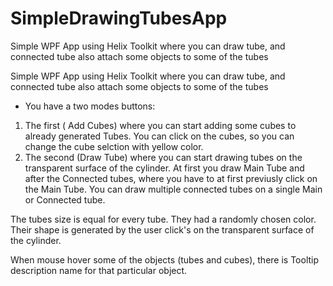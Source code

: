 # SimpleDrawingTubesApp
Simple WPF App using Helix Toolkit where you can draw tube, and connected tube also attach some objects to some of the tubes 


Simple WPF App using Helix Toolkit where you can draw tube, and connected tube also attach some objects to some of the tubes


- You have a two modes buttons:
1. The first ( Add Cubes) where you can start adding some cubes to already generated Tubes. You can click on the cubes, so you can change the cube selction with yellow color.
2. The second (Draw Tube) where you can start drawing tubes on the transparent surface of the cylinder. At first you draw Main Tube and after the Connected tubes, where you have to  at first
previusly click on the Main Tube. You can draw multiple connected tubes on a single Main or Connected tube.

The tubes size is equal for every tube. They had a randomly chosen color. Their shape is generated by the user click's on the transparent surface of the cylinder.

When mouse hover some of the objects (tubes and cubes), there is Tooltip description name for that particular object.

